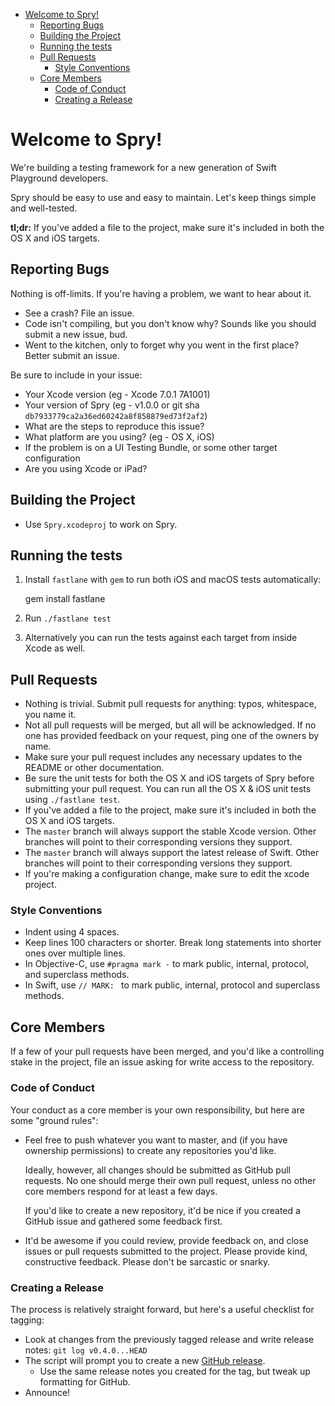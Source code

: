 
<!-- START doctoc generated TOC please keep comment here to allow auto update -->
<!-- DON'T EDIT THIS SECTION, INSTEAD RE-RUN doctoc TO UPDATE -->


- [Welcome to Spry!](#welcome-to-spry)
  - [Reporting Bugs](#reporting-bugs)
  - [Building the Project](#building-the-project)
  - [Running the tests](#running-the-tests)
  - [Pull Requests](#pull-requests)
    - [Style Conventions](#style-conventions)
  - [Core Members](#core-members)
    - [Code of Conduct](#code-of-conduct)
    - [Creating a Release](#creating-a-release)

<!-- END doctoc generated TOC please keep comment here to allow auto update -->

# Welcome to Spry!

We're building a testing framework for a new generation of Swift Playground developers.

Spry should be easy to use and easy to maintain. Let's keep things
simple and well-tested.

**tl;dr:** If you've added a file to the project, make sure it's
included in both the OS X and iOS targets.

## Reporting Bugs

Nothing is off-limits. If you're having a problem, we want to hear about
it.

- See a crash? File an issue.
- Code isn't compiling, but you don't know why? Sounds like you should
  submit a new issue, bud.
- Went to the kitchen, only to forget why you went in the first place?
  Better submit an issue.

Be sure to include in your issue:

- Your Xcode version (eg - Xcode 7.0.1 7A1001)
- Your version of Spry (eg - v1.0.0 or git sha `db7933779ca2a36ed60242a8f858879ed73f2af2`)
- What are the steps to reproduce this issue?
- What platform are you using? (eg - OS X, iOS)
- If the problem is on a UI Testing Bundle, or some other target configuration
- Are you using Xcode or iPad?

## Building the Project

- Use `Spry.xcodeproj` to work on Spry.

## Running the tests

1. Install `fastlane` with `gem` to run both iOS and macOS tests automatically:

    gem install fastlane

2. Run `./fastlane test`

3. Alternatively you can run the tests against each target from inside Xcode as well.

## Pull Requests

- Nothing is trivial. Submit pull requests for anything: typos,
  whitespace, you name it.
- Not all pull requests will be merged, but all will be acknowledged. If
  no one has provided feedback on your request, ping one of the owners
  by name.
- Make sure your pull request includes any necessary updates to the
  README or other documentation.
- Be sure the unit tests for both the OS X and iOS targets of Spry
  before submitting your pull request. You can run all the OS X & iOS unit
  tests using `./fastlane test`.
- If you've added a file to the project, make sure it's included in both
  the OS X and iOS targets.
- The `master` branch will always support the stable Xcode version. Other
  branches will point to their corresponding versions they support.
- The `master` branch will always support the latest release of Swift. Other branches will point to their corresponding versions they support.
- If you're making a configuration change, make sure to edit the xcode project.


### Style Conventions

- Indent using 4 spaces.
- Keep lines 100 characters or shorter. Break long statements into
  shorter ones over multiple lines.
- In Objective-C, use `#pragma mark -` to mark public, internal,
  protocol, and superclass methods.
- In Swift, use `// MARK: ` to mark public, internal, protocol and superclass methods.

## Core Members

If a few of your pull requests have been merged, and you'd like a
controlling stake in the project, file an issue asking for write access
to the repository.

### Code of Conduct

Your conduct as a core member is your own responsibility, but here are
some "ground rules":

- Feel free to push whatever you want to master, and (if you have
  ownership permissions) to create any repositories you'd like.

  Ideally, however, all changes should be submitted as GitHub pull
  requests. No one should merge their own pull request, unless no
  other core members respond for at least a few days.

  If you'd like to create a new repository, it'd be nice if you created
  a GitHub issue and gathered some feedback first.

- It'd be awesome if you could review, provide feedback on, and close
  issues or pull requests submitted to the project. Please provide kind,
  constructive feedback. Please don't be sarcastic or snarky.

### Creating a Release

The process is relatively straight forward, but here's a useful checklist for tagging:

- Look at changes from the previously tagged release and write release notes: `git log v0.4.0...HEAD`
- The script will prompt you to create a new [GitHub release](https://github.com/Quick/Spry/releases).
  - Use the same release notes you created for the tag, but tweak up formatting for GitHub.
- Announce!